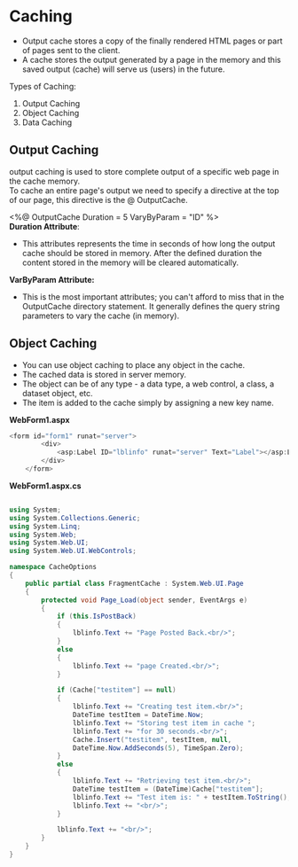 # Caching 

- Output cache stores a copy of the finally rendered HTML pages or part of pages sent to the client.<br/>
- A cache  stores the output generated by a page in the memory and this saved output (cache) will serve us (users) in the future.


Types of Caching:
   1) Output Caching
   2) Object Caching
   3) Data Caching <br/>
    
## Output Caching

output caching is used to store complete output of a specific web page in the cache memory.<br/>
To cache an entire page's output we need to specify a directive at the top of our page, this directive is the @ OutputCache.<br/>

<%@ OutputCache Duration = 5 VaryByParam = "ID" %> <br/>
**Duration Attribute**:
* This attributes represents the time in seconds of how long the output cache should be stored in memory. After the defined duration the content stored in the memory will be          cleared automatically.

**VarByParam Attribute:**
* This is the most important attributes; you can't afford to miss that in the OutputCache directory statement. It generally defines the query string parameters to vary the cache (in memory).

## Object Caching 
* You can use object caching to place any object in the cache. 
* The cached data is stored in server memory. 
* The object can be of any type - a data type, a web control, a class, a dataset object, etc.
* The item is added to the cache simply by assigning a new key name.
 
**WebForm1.aspx**

```C#
<form id="form1" runat="server">
        <div>
            <asp:Label ID="lblinfo" runat="server" Text="Label"></asp:Label>
        </div>
    </form>
```
**WebForm1.aspx.cs**

```C#

using System;
using System.Collections.Generic;
using System.Linq;
using System.Web;
using System.Web.UI;
using System.Web.UI.WebControls;

namespace CacheOptions
{
    public partial class FragmentCache : System.Web.UI.Page
    {
        protected void Page_Load(object sender, EventArgs e)
        {
            if (this.IsPostBack)
            {
                lblinfo.Text += "Page Posted Back.<br/>";
            }
            else
            {
                lblinfo.Text += "page Created.<br/>";
            }

            if (Cache["testitem"] == null)
            {
                lblinfo.Text += "Creating test item.<br/>";
                DateTime testItem = DateTime.Now;
                lblinfo.Text += "Storing test item in cache ";
                lblinfo.Text += "for 30 seconds.<br/>";
                Cache.Insert("testitem", testItem, null,
                DateTime.Now.AddSeconds(5), TimeSpan.Zero);
            }
            else
            {
                lblinfo.Text += "Retrieving test item.<br/>";
                DateTime testItem = (DateTime)Cache["testitem"];
                lblinfo.Text += "Test item is: " + testItem.ToString();
                lblinfo.Text += "<br/>";
            }

            lblinfo.Text += "<br/>";
        }
    }
}

      
   
 

